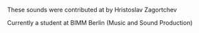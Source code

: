 These sounds were contributed at by Hristoslav Zagortchev

Currently a student at BIMM Berlin (Music and Sound Production)
